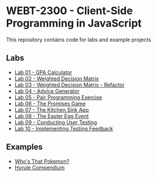 # WEBT-2300 - Client-Side Programming in JavaScript
This repository contains code for labs and example projects
## Labs
- [Lab 01 - GPA Calculator](https://geraldburke.com/gwburke/Lab01/gpa-calculator/)
- [Lab 02 - Weighted Decision Matrix](https://geraldburke.com/gwburke/Lab02/weighted-decision-matrix/)
- [Lab 03 - Weighted Decision Matrix - Refactor](https://geraldburke.com/gwburke/Lab02/weighted-decision-matrix/)
- [Lab 04 - Advice Generator](https://geraldburke.com/gwburke/Lab04/advice-generator/)
- [Lab 05 - Pair Programming Exercise](https://geraldburke.com/gwburke/Lab05/met-art/)
- [Lab 06 - The Promises Game](https://geraldburke.com/gwburke/Lab06/promises-trivia/)
- [Lab 07 - The Kitchen Sink App]([#](https://geraldburke.com/gwburke/Lab07/gregs-spaghetti-corner/))
- [Lab 08 - The Easter Egg Event](#)
- [Lab 09 - Conducting User Testing](#)
- [Lab 10 - Implementing Testing Feedback](#)
## Examples
- [Who's That Pokemon?](https://geraldburke.com/gwburke/examples/Pokemon/)
- [Hyrule Compendium](https://geraldburke.com/gwburke/examples/Zelda/)
